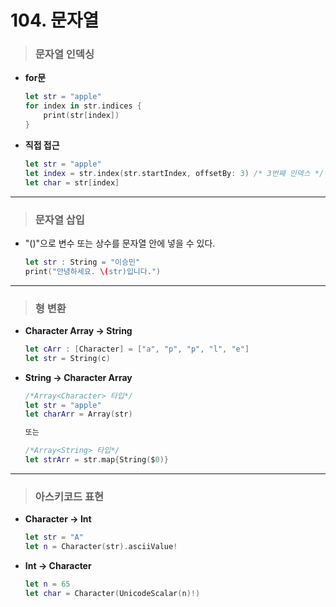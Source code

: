 # 104. 문자열

> ### 문자열 인덱싱
* **for문**
    ```swift
    let str = "apple"
    for index in str.indices {
        print(str[index])
    }
    ```

* **직접 접근**
    ```swift
    let str = "apple"
    let index = str.index(str.startIndex, offsetBy: 3) /* 3번째 인덱스 */
    let char = str[index]
    ```

***

> ### 문자열 삽입
- "\()"으로 변수 또는 상수를 문자열 안에 넣을 수 있다.
    ```swift
    let str : String = "이승민"
    print("안녕하세요. \(str)입니다.")
    ```

***

> ### 형 변환
* **Character Array -> String**
    ```swift
    let cArr : [Character] = ["a", "p", "p", "l", "e"]
    let str = String(c)
    ```

* **String -> Character Array**
    ```swift
    /*Array<Character> 타입*/
    let str = "apple"
    let charArr = Array(str)

    또는

    /*Array<String> 타입*/
    let strArr = str.map{String($0)}
    ```

***

> ### 아스키코드 표현
* **Character -> Int**
    ```swift
    let str = "A"
    let n = Character(str).asciiValue!
    ```

* **Int -> Character**
    ```swift
    let n = 65
    let char = Character(UnicodeScalar(n)!)
    ```